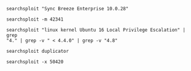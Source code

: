 ```
searchsploit "Sync Breeze Enterprise 10.0.28"
```

```
searchsploit -m 42341
```

```
searchsploit "linux kernel Ubuntu 16 Local Privilege Escalation" | grep
"4." | grep -v " < 4.4.0" | grep -v "4.8"
```

```
searchsploit duplicator
```

```
searchsploit -x 50420
```

```

```
